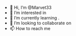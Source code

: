 - 👋 Hi, I’m @Marvet33
- 👀 I’m interested in 
- 🌱 I’m currently learning .
- 💞️ I’m looking to collaborate on
- 📫 How to reach me


